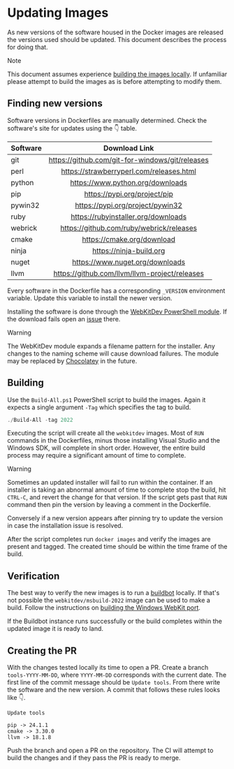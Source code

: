 # Updating Images
As new versions of the software housed in the Docker images are released the
versions used should be updated. This document describes the process for doing
that.

> [!NOTE]
> This document assumes experience
> [building the images locally](https://github.com/WebKitForWindows/docker-webkit-dev?tab=readme-ov-file#building-locally).
> If unfamiliar please attempt to build the images as is before attempting to
> modify them.

## Finding new versions
Software versions in Dockerfiles are manually determined. Check the software's
site for updates using the :point_down: table.

| Software | Download Link |
|---|:---:|
| git | https://github.com/git-for-windows/git/releases |
| perl | https://strawberryperl.com/releases.html |
| python | https://www.python.org/downloads |
| pip | https://pypi.org/project/pip |
| pywin32 | https://pypi.org/project/pywin32 |
| ruby | https://rubyinstaller.org/downloads |
| webrick | https://github.com/ruby/webrick/releases |
| cmake | https://cmake.org/download |
| ninja | https://ninja-build.org |
| nuget | https://www.nuget.org/downloads |
| llvm | https://github.com/llvm/llvm-project/releases |

Every software in the Dockerfile has a corresponding `_VERSION` environment
variable. Update this variable to install the newer version.

Installing the software is done through the
[WebKitDev PowerShell module](https://www.powershellgallery.com/packages/WebKitDev).
If the download fails open an
[issue](https://github.com/WebKitForWindows/powershell-webkit-dev/issues) there.

> [!Warning]
> The WebKitDev module expands a filename pattern for the installer. Any changes
> to the naming scheme will cause download failures. The module may be replaced
> by [Chocolatey](https://chocolatey.org) in the future.

## Building
Use the `Build-All.ps1` PowerShell script to build the images. Again it expects
a single argument `-Tag` which specifies the tag to build.

```powershell
./Build-All -tag 2022
```

Executing the script will create all the `webkitdev` images. Most of `RUN`
commands in the Dockerfiles, minus those installing Visual Studio and the
Windows SDK, will complete in short order. However, the entire build process may
require a significant amount of time to complete.

> [!Warning]
> Sometimes an updated installer will fail to run within the container. If an
> installer is taking an abnormal amount of time to complete stop the build,
> hit `CTRL-C`, and revert the change for that version. If the script gets past
> that `RUN` command then pin the version by leaving a comment in the
> Dockerfile.
>
> Conversely if a new version appears after pinning try to update the version in
> case the installation issue is resolved.

After the script completes run `docker images` and verify the images are present
and tagged. The created time should be within the time frame of the build.

## Verification
The best way to verify the new images is to run a [buildbot](BUILDBOT.md)
locally. If that's not possible the `webkitdev/msbuild-2022` image can be used
to make a build. Follow the instructions on
[building the Windows WebKit port](https://github.com/WebKitForWindows/docker-webkit-dev?tab=readme-ov-file#building-the-windows-webkit-port).

If the Buildbot instance runs successfully or the build completes within the
updated image it is ready to land.

## Creating the PR
With the changes tested locally its time to open a PR. Create a branch
`tools-YYYY-MM-DD`, where `YYYY-MM-DD` corresponds with the current date. The
first line of the commit message should be `Update tools`. From there write the
software and the new version. A commit that follows these rules looks like :point_down:.

```text
Update tools

pip -> 24.1.1
cmake -> 3.30.0
llvm -> 18.1.8
```

Push the branch and open a PR on the repository. The CI will attempt to build
the changes and if they pass the PR is ready to merge.
